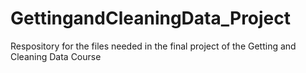 # GettingandCleaningData_Project
Respository for the files needed in the final project of the Getting and Cleaning Data Course
